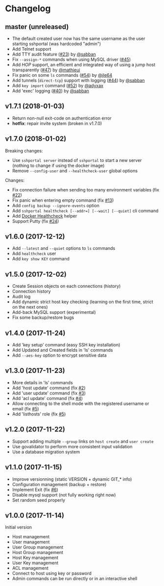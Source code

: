 # Changelog

## master (unreleased)

* The default created user now has the same username as the user starting sshportal (was hardcoded "admin")
* Add Telnet support
* Add TTY audit feature ([#23](https://github.com/moul/sshportal/issues/23)) by [@sabban](https://github.com/sabban)
* Fix `--assign-*` commands when using MySQL driver ([#45](https://github.com/moul/sshportal/issues/45))
* Add *HOP* support, an efficient and integrated way of using a jump host transparently ([#47](https://github.com/moul/sshportal/issues/47)) by [@mathieui](https://github.com/mathieui)
* Fix panic on some `ls` commands ([#54](https://github.com/moul/sshportal/pull/54)) by [@jle64](https://github.com/jle64)
* Add tunnels (`direct-tcp`) support with logging ([#44](https://github.com/moul/sshportal/issues/44)) by [@sabban](https://github.com/sabban)
* Add `key import` command ([#52](https://github.com/moul/sshportal/issues/52)) by [@adyxax](https://github.com/adyxax)
* Add 'exec' logging ([#40](https://github.com/moul/sshportal/issues/40)) by [@sabban](https://github.com/sabban)

## v1.7.1 (2018-01-03)

* Return non-null exit-code on authentication error
* **hotfix**: repair invite system (broken in v1.7.0)

## v1.7.0 (2018-01-02)

Breaking changes:
* Use `sshportal server` instead of `sshportal` to start a new server (nothing to change if using the docker image)
* Remove `--config-user` and `--healthcheck-user` global options

Changes:
* Fix connection failure when sending too many environment variables (fix [#22](https://github.com/moul/sshportal/issues/22))
* Fix panic when entering empty command (fix [#13](https://github.com/moul/sshportal/issues/13))
* Add `config backup --ignore-events` option
* Add `sshportal healthcheck [--addr=] [--wait] [--quiet]` cli command
* Add [Docker Healthcheck](https://docs.docker.com/engine/reference/builder/#healthcheck) helper
* Support Putty (fix [#24](https://github.com/moul/sshportal/issues/24))

## v1.6.0 (2017-12-12)

* Add `--latest` and `--quiet` options to `ls` commands
* Add `healthcheck` user
* Add `key show KEY` command

## v1.5.0 (2017-12-02)

* Create Session objects on each connections (history)
* Connection history
* Audit log
* Add dynamic strict host key checking (learning on the first time, strict on the next ones)
* Add-back MySQL support (experimental)
* Fix some backup/restore bugs

## v1.4.0 (2017-11-24)

* Add 'key setup' command (easy SSH key installation)
* Add Updated and Created fields in 'ls' commands
* Add `--aes-key` option to encrypt sensitive data

## v1.3.0 (2017-11-23)

* More details in 'ls' commands
* Add 'host update' command (fix [#2](https://github.com/moul/sshportal/issues/2))
* Add 'user update' command (fix [#3](https://github.com/moul/sshportal/issues/3))
* Add 'acl update' command (fix [#4](https://github.com/moul/sshportal/issues/4))
* Allow connecting to the shell mode with the registered username or email (fix [#5](https://github.com/moul/sshportal/issues/5))
* Add 'listhosts' role (fix [#5](https://github.com/moul/sshportal/issues/5))

## v1.2.0 (2017-11-22)

* Support adding multiple `--group` links on `host create` and `user create`
* Use govalidator to perform more consistent input validation
* Use a database migration system

## v1.1.0 (2017-11-15)

* Improve versionning (static VERSION + dynamic GIT_* info)
* Configuration management (backup + restore)
* Implement Exit (fix [#6](https://github.com/moul/sshportal/pull/6))
* Disable mysql support (not fully working right now)
* Set random seed properly

## v1.0.0 (2017-11-14)

Initial version

* Host management
* User management
* User Group management
* Host Group management
* Host Key management
* User Key management
* ACL management
* Connect to host using key or password
* Admin commands can be run directly or in an interactive shell
